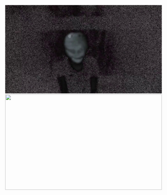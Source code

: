 <img src="maxresdefault.jpg">

<!-- 
morten-langelund-jakobsen-officer-gif.gif

-->
<div style="width:100%;height:0;padding-bottom:61%;position:relative;"><img src="https://giphy.com/embed/Dmydf2Zf2kOys" width="100%" height="100%" style="position:absolute" frameBorder="0" class="giphy-embed" allowFullScreen></div>
